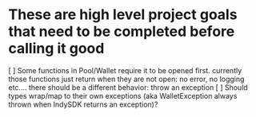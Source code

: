 ﻿# These are high level project goals that need to be completed before calling it good
[ ] Some functions in Pool/Wallet require it to be opened first.  currently
those functions just return when they are not open: no error, no logging etc....
there should be a different behavior:  throw an exception
[ ] Should types wrap/map to their own exceptions (aka WalletException always thrown when 
IndySDK returns an exception)?
